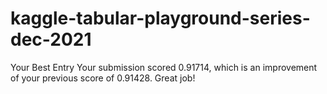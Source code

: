 # kaggle-tabular-playground-series-dec-2021

Your Best Entry
Your submission scored 0.91714, which is an improvement of your previous score of 0.91428. Great job!